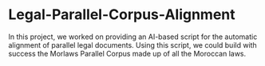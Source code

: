 # Legal-Parallel-Corpus-Alignment
In this project, we worked on providing an AI-based script for the automatic alignment of parallel legal documents. Using this script, we could build with success the Morlaws Parallel Corpus made up of all the Moroccan laws.

